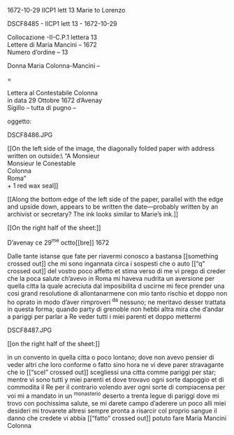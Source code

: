 1672-10-29 IICP1 lett 13 Marie to Lorenzo

DSCF8485 - IICP1 lett 13 - 1672-10-29

Collocazione -II-C.P.1 lettera 13\
Lettere di Maria Mancini – 1672\
Numero d’ordine – 13

Donna Maria Colonna-Mancini –

=

Lettera al Contestabile Colonna\
in data	29 Ottobre 1672 d’Avenay\
Sigillo – tutta di pugno –

oggetto:

DSCF8486.JPG

[[On the left side of the image, the diagonally folded paper with address written on outside:\ 
“A Monsieur\
Monsieur le Conestable\
Colonna\
Roma”\
\+ 1 red wax seal]]

[[Along the bottom edge of the left side of the paper, parallel with the edge and upside down, appears to be written the date—probably written by an archivist or secretary? The ink looks similar to Marie’s ink.]]

[[On the right half of the sheet:]]

D’avenay ce 29<sup>me</sup> octto[[bre]] 1672

Dalle tante istanse que fate per riavermi conosco a bastansa [[something crossed out]] che mi sono ingannata circa i sospesti che o auto [[“q” crossed out]] del vostro poco affetto et stima verso di me vi prego di creder che la poca salute ch’avevo in Roma mi haveva nudrita un aversione per quella citta la quale acreciuta dal imposibilita d uscirne mi fece prender una cosi grand resolutione di allontanarmene con mio tanto rischio et doppo non ho oprato in modo d’aver rimproveri <sup>da</sup> nessuno; ne meritavo desser trattata in questa forma; quando party di grenoble non hebbi altra mira che d’andar a pariggi per parlar a Re veder tutti i miei parenti et doppo mettermi

DSCF8487.JPG 

[[on the right half of the sheet:]]

in un convento in quella citta o poco lontano; dove non avevo pensier di veder altri che loro conforme o fatto sino hora ne vi deve parer stravagante che io [[“scel” crossed out]] scegliessi una citta comme pariggi per star; mentre vi sono tutti y miei parenti et dove trovavo ogni sorte dapoggio et di commodita il Re per il contrario volendo aver ogni sorte di compiacensa per voi mi a mandato in un <sup>monasterio</sup> deserto a trenta legue di pariggi dove mi trovo con pochissima salute, se mi darete campo d’aderere un poco alli miei desideri mi trovarete altresi sempre pronta a risarcir col proprio sangue il danno che credete vi abbia [[“fatto” crossed out]] potuto fare
Maria Mancini Colonna